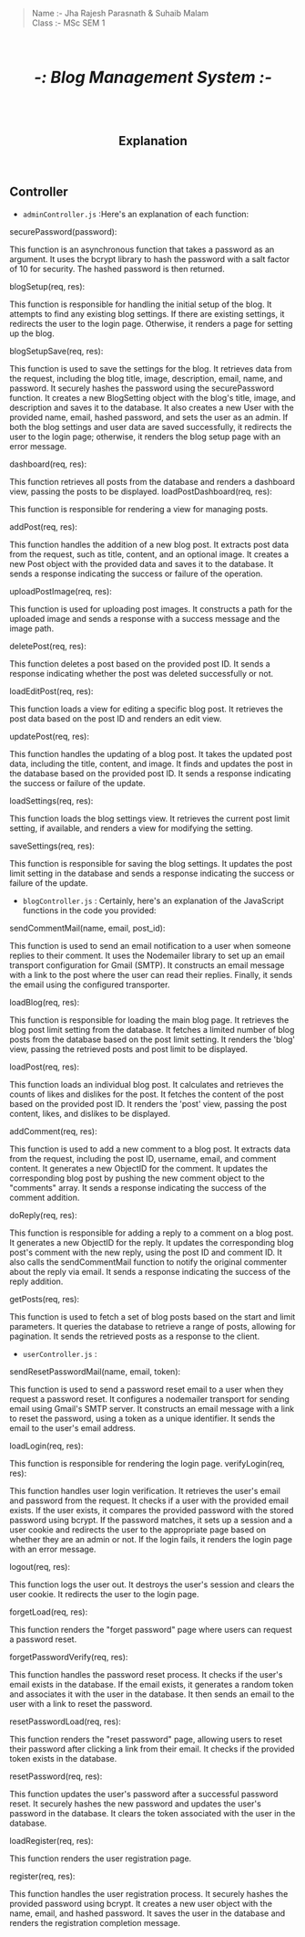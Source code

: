 > Name :- Jha Rajesh Parasnath & Suhaib Malam <br> Class :- MSc SEM 1

<br>

# <center>*-: Blog Management System :-*</center>

<br>
<br>

## <center>Explanation</center>

<br>


## Controller

* `adminController.js` :Here's an explanation of each function:

securePassword(password):

This function is an asynchronous function that takes a password as an argument.
It uses the bcrypt library to hash the password with a salt factor of 10 for security.
The hashed password is then returned.

blogSetup(req, res):

This function is responsible for handling the initial setup of the blog.
It attempts to find any existing blog settings. If there are existing settings, it redirects the user to the login page. Otherwise, it renders a page for setting up the blog.

blogSetupSave(req, res):

This function is used to save the settings for the blog.
It retrieves data from the request, including the blog title, image, description, email, name, and password.
It securely hashes the password using the securePassword function.
It creates a new BlogSetting object with the blog's title, image, and description and saves it to the database.
It also creates a new User with the provided name, email, hashed password, and sets the user as an admin.
If both the blog settings and user data are saved successfully, it redirects the user to the login page; otherwise, it renders the blog setup page with an error message.

dashboard(req, res):

This function retrieves all posts from the database and renders a dashboard view, passing the posts to be displayed.
loadPostDashboard(req, res):

This function is responsible for rendering a view for managing posts.

addPost(req, res):

This function handles the addition of a new blog post.
It extracts post data from the request, such as title, content, and an optional image.
It creates a new Post object with the provided data and saves it to the database.
It sends a response indicating the success or failure of the operation.

uploadPostImage(req, res):

This function is used for uploading post images.
It constructs a path for the uploaded image and sends a response with a success message and the image path.

deletePost(req, res):

This function deletes a post based on the provided post ID.
It sends a response indicating whether the post was deleted successfully or not.

loadEditPost(req, res):

This function loads a view for editing a specific blog post.
It retrieves the post data based on the post ID and renders an edit view.

updatePost(req, res):

This function handles the updating of a blog post.
It takes the updated post data, including the title, content, and image.
It finds and updates the post in the database based on the provided post ID.
It sends a response indicating the success or failure of the update.

loadSettings(req, res):

This function loads the blog settings view.
It retrieves the current post limit setting, if available, and renders a view for modifying the setting.

saveSettings(req, res):

This function is responsible for saving the blog settings.
It updates the post limit setting in the database and sends a response indicating the success or failure of the update.
<br>

* `blogController.js` :
Certainly, here's an explanation of the JavaScript functions in the code you provided:

sendCommentMail(name, email, post_id):

This function is used to send an email notification to a user when someone replies to their comment.
It uses the Nodemailer library to set up an email transport configuration for Gmail (SMTP).
It constructs an email message with a link to the post where the user can read their replies.
Finally, it sends the email using the configured transporter.

loadBlog(req, res):

This function is responsible for loading the main blog page.
It retrieves the blog post limit setting from the database.
It fetches a limited number of blog posts from the database based on the post limit setting.
It renders the 'blog' view, passing the retrieved posts and post limit to be displayed.

loadPost(req, res):

This function loads an individual blog post.
It calculates and retrieves the counts of likes and dislikes for the post.
It fetches the content of the post based on the provided post ID.
It renders the 'post' view, passing the post content, likes, and dislikes to be displayed.

addComment(req, res):

This function is used to add a new comment to a blog post.
It extracts data from the request, including the post ID, username, email, and comment content.
It generates a new ObjectID for the comment.
It updates the corresponding blog post by pushing the new comment object to the "comments" array.
It sends a response indicating the success of the comment addition.

doReply(req, res):

This function is responsible for adding a reply to a comment on a blog post.
It generates a new ObjectID for the reply.
It updates the corresponding blog post's comment with the new reply, using the post ID and comment ID.
It also calls the sendCommentMail function to notify the original commenter about the reply via email.
It sends a response indicating the success of the reply addition.

getPosts(req, res):

This function is used to fetch a set of blog posts based on the start and limit parameters.
It queries the database to retrieve a range of posts, allowing for pagination.
It sends the retrieved posts as a response to the client.
<br>

* `userController.js` :

sendResetPasswordMail(name, email, token):

This function is used to send a password reset email to a user when they request a password reset.
It configures a nodemailer transport for sending email using Gmail's SMTP server.
It constructs an email message with a link to reset the password, using a token as a unique identifier.
It sends the email to the user's email address.

loadLogin(req, res):

This function is responsible for rendering the login page.
verifyLogin(req, res):

This function handles user login verification.
It retrieves the user's email and password from the request.
It checks if a user with the provided email exists.
If the user exists, it compares the provided password with the stored password using bcrypt.
If the password matches, it sets up a session and a user cookie and redirects the user to the appropriate page based on whether they are an admin or not. If the login fails, it renders the login page with an error message.

logout(req, res):

This function logs the user out.
It destroys the user's session and clears the user cookie.
It redirects the user to the login page.

forgetLoad(req, res):

This function renders the "forget password" page where users can request a password reset.

forgetPasswordVerify(req, res):

This function handles the password reset process.
It checks if the user's email exists in the database.
If the email exists, it generates a random token and associates it with the user in the database.
It then sends an email to the user with a link to reset the password.

resetPasswordLoad(req, res):

This function renders the "reset password" page, allowing users to reset their password after clicking a link from their email.
It checks if the provided token exists in the database.

resetPassword(req, res):

This function updates the user's password after a successful password reset.
It securely hashes the new password and updates the user's password in the database.
It clears the token associated with the user in the database.

loadRegister(req, res):

This function renders the user registration page.

register(req, res):

This function handles the user registration process.
It securely hashes the provided password using bcrypt.
It creates a new user object with the name, email, and hashed password.
It saves the user in the database and renders the registration completion message.
